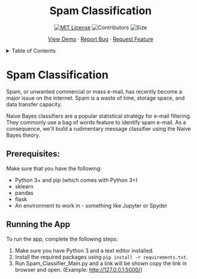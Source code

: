 
<br />
<div align="center">
<h1 align="center">Spam Classification</h3>

[![MIT License][license-shield]][license-url]
![Contributors][contri-shield]
![Size][size-shield]


  <p align="center">
    <a href="https://github.com/DeepKariaX/Spam-Classification-Flask">View Demo</a>
    ·
    <a href="https://github.com/DeepKariaX/Spam-Classification-Flask/issues">Report Bug</a>
    ·
    <a href="https://github.com/DeepKariaX/Spam-Classification-Flask/issues">Request Feature</a>
  </p>
</div>


<!-- TABLE OF CONTENTS -->
<details>
  <summary>Table of Contents</summary>
  <ol>
    <li>
      <a href="#about-the-project">About The Project</a>
      <ul>
        <li><a href="#built-with">Built With</a></li>
      </ul>
    </li>
    <li>
      <a href="#getting-started">Getting Started</a>
      <ul>
        <li><a href="#prerequisites">Prerequisites</a></li>
        <li><a href="#installation">Installation</a></li>
      </ul>
    </li>
    <li><a href="#usage">Usage</a></li>
    <li><a href="#license">License</a></li>
    <li><a href="#contact">Contact</a></li>
  </ol>
</details>

# Spam Classification
Spam, or unwanted commercial or mass e-mail, has recently become a major issue on the internet. Spam is a waste of time, storage space, and data transfer capacity.

Naive Bayes classifiers are a popular statistical strategy for e-mail filtering. They commonly use a bag of words feature to identify spam e-mail. As a consequence, we'll build a rudimentary message classifier using the Naive Bayes theory.

## Prerequisites:
Make sure that you have the following:
-  Python 3+ and pip (which comes with Python 3+)
-  sklearn
-  pandas
-  flask
-  An environment to work in - something like Jupyter or Spyder

## Running the App
To run the app, complete the following steps:
1. Make sure you have Python 3 and a text editor installed.
2. Install the required packages using `pip install -r requirements.txt`.
3. Run Spam_Classifier_Main.py and a link will be shown copy the link in browser and open. (Example: http://127.0.0.1:5000/)

<!-- [linkedin-shield]: https://img.shields.io/badge/-LinkedIn-black.svg?style=for-the-badge&logo=linkedin&colorB=555
[linkedin-url]: https://www.linkedin.com/in/deep-karia-2436b2194/ -->

[contri-shield]: https://img.shields.io/github/contributors/DeepKariaX/Spam-Classification-Flask

[license-shield]: https://img.shields.io/github/license/DeepKariaX/Spam-Classification-Flask
[license-url]: https://github.com/DeepKariaX/Spam-Classification-Flask/blob/main/LICENSE.txt

[size-shield]: https://img.shields.io/github/repo-size/DeepKariaX/Spam-Classification-Flask